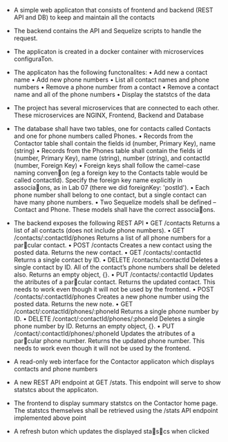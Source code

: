 - A simple web applicaton that consists of frontend and backend (REST API and DB) to keep and maintain all the contacts
- The backend contains the API and Sequelize scripts to handle the request.
- The applicaton is created in a docker container with microservices configuraTon.
- The applicaton has the following functonalites:
• Add new a contact name
• Add new phone numbers
• List all contact names and phone numbers
• Remove a phone number from a contact
• Remove a contact name and all of the phone numbers
• Display the statstcs of the data


- The project has several microservices that are connected to each other. These microservices are NGINX, Frontend, Backend and Database
- The database shall have two tables, one for contacts called Contacts and one for phone numbers called Phones.
  • Records from the Contactor table shall contain the fields id (number, Primary Key), name (string)
  • Records from the Phones table shall contain the fields id (number, Primary Key), name (string), number (string), and contactId (number, Foreign Key)
  • Foreign keys shall follow the camel-case naming conven􀆟on (eg a foreign key to the Contacts table would be called contactId). Specify the foreign key name explicitly in associa􀆟ons, as in Lab 07 (there we did foreignKey: 'postId').
  • Each phone number shall belong to one contact, but a single contact can have many phone numbers.
  • Two Sequelize models shall be defined – Contact and Phone. These models shall have the correct associa􀆟ons.

- The backend exposes the following REST API
  • GET /contacts
  Returns a list of all contacts (does not include phone numbers).
• GET /contacts/:contactId/phones
Returns a list of all phone numbers for a par􀆟cular contact.
• POST /contacts
Creates a new contact using the posted data. Returns the new contact.
• GET /contacts/:contactId
Returns a single contact by ID.
• DELETE /contacts/:contactId
Deletes a single contact by ID. All of the contact’s phone numbers shall be deleted also. Returns an empty object, {}.
• PUT /contacts/:contactId
Updates the atributes of a par􀆟cular contact. Returns the updated contact. This needs to work even though it will not be used by the frontend.
• POST /contacts/:contactId/phones
Creates a new phone number using the posted data. Returns the new note.
• GET /contact/:contactId/phones/:phoneId
Returns a single phone number by ID.
• DELETE /contact/:contactId/phones/:phoneId
Deletes a single phone number by ID. Returns an empty object, {}.
• PUT /contact/:contactId/phones/:phoneId
Updates the atributes of a par􀆟cular phone number. Returns the updated phone number. This needs to work even though it will not be used by the frontend.

- A read-only web interface for the Contactor applicaton which displays contacts and phone numbers
- A new REST API endpoint at GET /stats. This endpoint will serve to show statstcs about the applicaton.
- The frontend to display summary statstcs on the Contactor home page. The statstcs themselves shall be retrieved using the /stats API endpoint implemented above point
- A refresh buton which updates the displayed sta􀆟s􀆟cs when clicked
